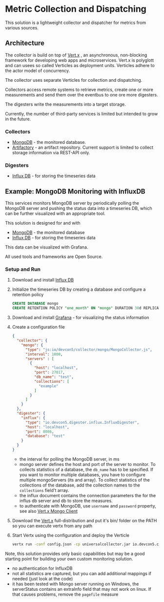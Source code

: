 Metric Collection and Dispatching
=================================

This solution is a lightweight collector and dispatcher for metrics from various sources.

Architecture
------------------

The collector is build on top of [Vert.x](http://vertx.io/) , an asynchronous, non-blocking framework for developing 
web apps and microservices. Vert.x is polyglott and can usees so called Verticles as deployment units. Verticles
adhere to the actor model of concurrency. 

The collector uses separate Verticles for  collection and dispatching.

Collectors access remote systems to retrieve metrics, create one or more measurements and send them over the
eventbus to one ore more digesters. 

The digesters write the measurements into a target storage.

Currently, the number of third-party services is limited but intended to grow in the future.

### Collectors
- [MongoDB](https://www.mongodb.com/) - the monitored database.
- [Artifactory](https://jfrog.com/artifactory/) - an artifact repository. Current support is limited to
collect storage information via REST-API only.

### Digesters
- [Influx DB](https://www.influxdata.com/time-series-platform/influxdb/) - for storing the timeseries data

Example: MongoDB Monitoring with InfluxDB
-----------------------------------------

This services monitors MongoDB server by periodically polling the MongoDB server and pushing the status data into
a timeseries DB, which can be further visualized with an appropriate tool.

This solution is designed for and with 

- [MongoDB](https://www.mongodb.com/) - the monitored database
- [Influx DB](https://www.influxdata.com/time-series-platform/influxdb/) - for storing the timeseries data

This data can be visualized with Grafana. 

All used tools and frameworks are Open Source.

### Setup and Run

1. Download and install [Influx DB](https://www.influxdata.com/time-series-platform/influxdb/)
2. Initialize the timeseries DB by creating a database and configure a retention policy

    ```sql
    CREATE DATABASE mongo
    CREATE RETENTION POLICY "one_month" ON "mongo" DURATION 30d REPLICATION 1 DEFAULT
    ```
3. Download and install [Grafana](https://grafana.net/) - for visualizing the status information
4. Create a configuration file

    ```json
    {
      "collector": {
        "mongo": {
          "type": "js:io/devcon5/collector/mongo/MongoCollector.js",
          "interval": 1000,
          "servers" : [
            {
              "host": "localhost",
              "port": 27017,
              "db_name": "test",
              "collections": [
                "example"
              ]
            }
          ]
        }
      },
      "digester": {
        "influx": {
          "type": "io.devcon5.digester.influx.InfluxDigester",
          "host": "localhost",
          "port": 8086,
          "database": "test"
        }
      }
    }

    
    ```
   - the interval for polling the MongoDB server, in ms 
   - mongo server defines the host and port of the server to monitor. To collects statistics of a database, the `db_name`
    has to be specified. If you want to monitor multiple databases, you have to configure multiple mongoServers (its and 
    array). To collect statistics of the collections of the database, add the collection names to the `collections` field't
    array. 
   - the influx document contains the connection parameters the for the influs db server and db to store the measures.
   - to authenticate with MongoDB, use `username` and `password` property, see 
   also [Vert.x Mongo Client](http://vertx.io/docs/vertx-mongo-client/java/)
5. Download the [Vert.x](http://vertx.io/) full-distribution and put it's bin/ folder on the PATH so you can execute 
vertx from any path
6. Start Vertx using the configuration and deploy the Verticle

    ```bash
    vertx run -conf config.json -cp universalcollector.jar io.devcon5.collector.Collector
    ```

Note, this solution provides only basic capabilities but may be a good starting point for building your own custom 
monitoring solution.

- no authentication for InfluxDB
- not all statistics are captured, but you can add additional mappings if needed (just look at the code)
- it has been tested with Mongo server running on Windows, the serverStatus contains an extraInfo field that may not work on linux. If that
causes problems, remove the `pagefile` measure
